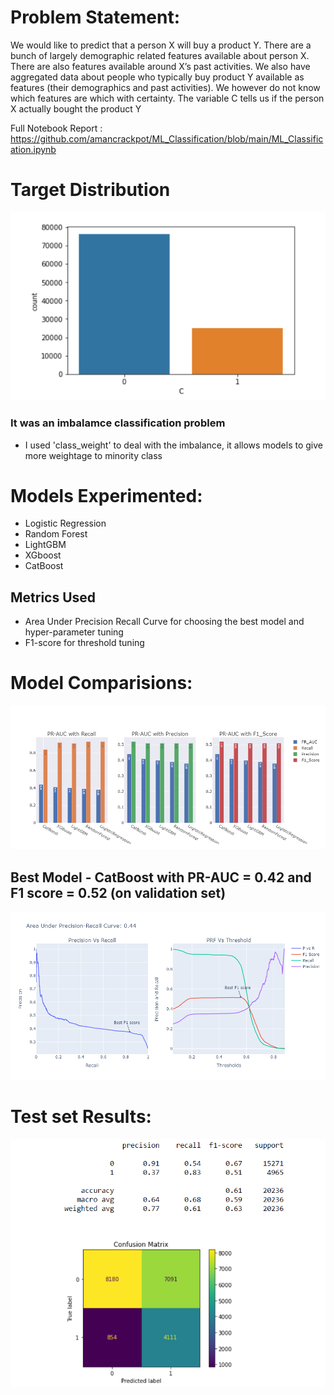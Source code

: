 
# Problem Statement:
We would like to predict that a person X will buy a product Y. There are a bunch of largely demographic related features available about person X. There are also features available around X’s past activities. We also have aggregated data about people who typically buy product Y available as features (their demographics and past activities). We however do not know which features are which with certainty. The variable C tells us if the person X actually bought the product Y

Full Notebook Report : https://github.com/amancrackpot/ML_Classification/blob/main/ML_Classification.ipynb

# Target Distribution
![image](https://github.com/amancrackpot/ML_Classification/blob/main/Results/targetDist.png)
### It was an imbalamce classification problem
- I used 'class_weight' to deal with the imbalance, it allows models to give more weightage to minority class 

# Models Experimented:
- Logistic Regression 
- Random Forest
- LightGBM
- XGboost
- CatBoost

## Metrics Used
- Area Under Precision Recall Curve for choosing the best model and hyper-parameter tuning
- F1-score for threshold tuning

# Model Comparisions:
![image](https://github.com/amancrackpot/ML_Classification/blob/main/Results/modelCompare.png)

## Best Model - CatBoost with PR-AUC = 0.42 and F1 score = 0.52 (on validation set)
![image](https://github.com/amancrackpot/ML_Classification/blob/main/Results/bestmodel.png)

# Test set Results:
![image](https://github.com/amancrackpot/ML_Classification/blob/main/Results/test_set_results.png)
